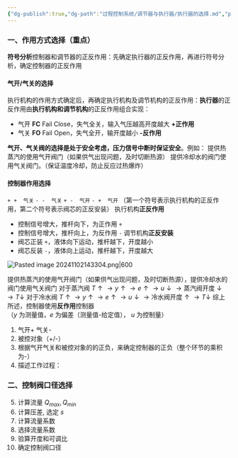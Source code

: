 ```yaml
---
{"dg-publish":true,"dg-path":"过程控制系统/调节器与执行器/执行器的选择.md","permalink":"/过程控制系统/调节器与执行器/执行器的选择/","dgPassFrontmatter":true,"noteIcon":"","created":"2024-11-01T19:53:50.000+08:00","updated":"2025-03-12T12:06:06.000+08:00"}
---
```



### 一、作用方式选择（重点）
**符号分析**控制器和调节器的正反作用：先确定执行器的正反作用，再进行符号分析，确定控制器的正反作用

#### 气开/气关的选择
执行机构的作用方式确定后，再确定执行机构及调节机构的正反作用：**执行器**的正反作用由**执行机构和调节机构**的正反作用组合实现：
- 气开 **FC** Fail Close，失气全关，输入气压越高开度越大 **+正作用**
- 气关 **FO** Fail Open，失气全开，输开度越小       **-反作用**

**气开、气关阀的选择是处于安全考虑，压力信号中断时保证安全**。例如：
提供热蒸汽的使用气开阀门（如果供气出现问题，及时切断热源）
提供冷却水的阀门使用气关阀门。（保证温度冷却，防止反应过热爆炸）

#### 控制器作用选择
`+ +  气关`    `- -  气关`   `+ -  气开`   `- +  气开`
（第一个符号表示执行机构的正反作用，第二个符号表示阀芯的正反安装）
执行机构**正反作用**
- 控制信号增大，推杆向下，为正作用 `+`
- 控制信号增大，推杆向上，为反作用 `-`
调节机构**正反安装**
- 阀芯正装 `+`，液体向下运动，推杆越下，开度越小
- 阀芯反装 `-`，液体向上运动，推杆越下，开度越大

![Pasted image 20241102143304.png|600](/img/user/Functional%20files/Photo%20Resources/Pasted%20image%2020241102143304.png)

提供热蒸汽的使用气开阀门（如果供气出现问题，及时切断热源），提供冷却水的阀门使用气关阀门
对于蒸汽阀 $T \uparrow \to y\uparrow\to e\uparrow\to u \downarrow  \to \text{蒸汽阀开度}\downarrow \to T\downarrow$
对于冷水阀 $T \uparrow \to y\uparrow\to e\uparrow\to u \downarrow  \to \text{冷水阀开度}\uparrow \to T\downarrow$
综上所述，控制器使用**反作用**控制器  
（$y$ 为测量值，$e$ 为偏差（测量值-给定值）， $u$ 为控制量）


1. 气开+ 气关-
2. 被控对象（+/-）
3. 根据气开气关和被控对象的的正负，来确定控制器的正负（整个环节的乘积为-）
4. 描述工作过程：


### 二、控制阀口径选择 
5. 计算流量 $Q_{max},Q_{min}$
6. 计算压差, 选定 $s$
7. 计算流量系数
8. 选择流量系数
9. 验算开度和可调比
10. 确定控制阀口径

